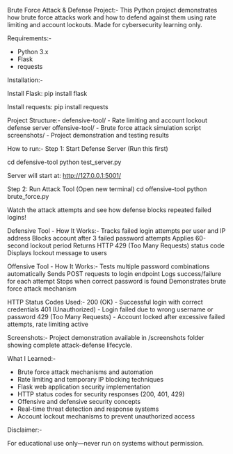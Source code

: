 Brute Force Attack & Defense Project:-
This Python project demonstrates how brute force attacks work and how to defend against them using rate limiting and account lockouts. Made for cybersecurity learning only.

Requirements:-
- Python 3.x
- Flask
- requests

Installation:-

Install Flask:
pip install flask

Install requests:
pip install requests

Project Structure:-
defensive-tool/    - Rate limiting and account lockout defense server
offensive-tool/    - Brute force attack simulation script
screenshots/       - Project demonstration and testing results

How to run:-
Step 1: Start Defense Server (Run this first)

cd defensive-tool
python test_server.py

Server will start at: http://127.0.0.1:5001/

Step 2: Run Attack Tool (Open new terminal)
cd offensive-tool
python brute_force.py

Watch the attack attempts and see how defense blocks repeated failed logins!

Defensive Tool - How It Works:-
Tracks failed login attempts per user and IP address
Blocks account after 3 failed password attempts
Applies 60-second lockout period
Returns HTTP 429 (Too Many Requests) status code
Displays lockout message to users

Offensive Tool - How It Works:-
Tests multiple password combinations automatically
Sends POST requests to login endpoint
Logs success/failure for each attempt
Stops when correct password is found
Demonstrates brute force attack mechanism

HTTP Status Codes Used:-
200 (OK) - Successful login with correct credentials
401 (Unauthorized) - Login failed due to wrong username or password
429 (Too Many Requests) - Account locked after excessive failed attempts, rate limiting active

Screenshots:-
Project demonstration available in /screenshots folder showing complete attack-defense lifecycle.

What I Learned:-
- Brute force attack mechanisms and automation
- Rate limiting and temporary IP blocking techniques
- Flask web application security implementation
- HTTP status codes for security responses (200, 401, 429)
- Offensive and defensive security concepts
- Real-time threat detection and response systems
- Account lockout mechanisms to prevent unauthorized access


Disclaimer:-

For educational use only—never run on systems without permission.


